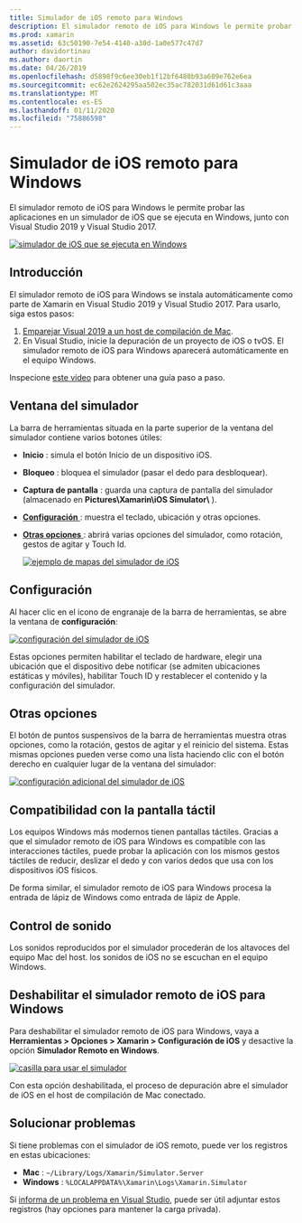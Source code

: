 ```yaml
---
title: Simulador de iOS remoto para Windows
description: El simulador remoto de iOS para Windows le permite probar las aplicaciones en un simulador de iOS que se ejecuta en Windows junto con Visual Studio 2019.
ms.prod: xamarin
ms.assetid: 63c50190-7e54-4140-a30d-1a0e577c47d7
author: davidortinau
ms.author: daortin
ms.date: 04/26/2019
ms.openlocfilehash: d5898f9c6ee30eb1f12bf6480b93a609e762e6ea
ms.sourcegitcommit: ec62e2624295aa502ec35ac782031d61d61c3aaa
ms.translationtype: MT
ms.contentlocale: es-ES
ms.lasthandoff: 01/11/2020
ms.locfileid: "75886598"
---
```

# <a name="remoted-ios-simulator-for-windows"></a>Simulador de iOS remoto para Windows

El simulador remoto de iOS para Windows le permite probar las aplicaciones en un simulador de iOS que se ejecuta en Windows, junto con Visual Studio 2019 y Visual Studio 2017.

[![simulador de iOS que se ejecuta en Windows](images/hero-sml.png "simulador de iOS que se ejecuta en Windows")](images/hero.png#lightbox)

## <a name="getting-started"></a>Introducción

El simulador remoto de iOS para Windows se instala automáticamente como parte de Xamarin en Visual Studio 2019 y Visual Studio 2017. Para usarlo, siga estos pasos:

1. [Emparejar Visual 2019 a un host de compilación de Mac](~/ios/get-started/installation/windows/connecting-to-mac/index.md).
2. En Visual Studio, inicie la depuración de un proyecto de iOS o tvOS. El simulador remoto de iOS para Windows aparecerá automáticamente en el equipo Windows.

Inspecione [este vídeo](deploy.md) para obtener una guía paso a paso.

## <a name="simulator-window"></a>Ventana del simulador

La barra de herramientas situada en la parte superior de la ventana del simulador contiene varios botones útiles:

- **Inicio** : simula el botón Inicio de un dispositivo iOS.
- **Bloqueo** : bloquea el simulador (pasar el dedo para desbloquear).
- **Captura de pantalla** : guarda una captura de pantalla del simulador (almacenado en **Pictures\Xamarin\iOS Simulator\\** ).
- [**Configuración** ](#settings) : muestra el teclado, ubicación y otras opciones.
- [**Otras opciones** ](#other-options) : abrirá varias opciones del simulador, como rotación, gestos de agitar y Touch Id.

    [![ejemplo de mapas del simulador de iOS](images/maps-app-sml.png "ejemplo de mapas del simulador de iOS")](images/maps-app.png#lightbox)

## <a name="settings"></a>Configuración

Al hacer clic en el icono de engranaje de la barra de herramientas, se abre la ventana de **configuración**:

[![configuración del simulador de iOS](images/settings-sml.png "configuración del simulador de iOS")](images/settings.png#lightbox)

Estas opciones permiten habilitar el teclado de hardware, elegir una ubicación que el dispositivo debe notificar (se admiten ubicaciones estáticas y móviles), habilitar Touch ID y restablecer el contenido y la configuración del simulador.

## <a name="other-options"></a>Otras opciones

El botón de puntos suspensivos de la barra de herramientas muestra otras opciones, como la rotación, gestos de agitar y el reinicio del sistema. Estas mismas opciones pueden verse como una lista haciendo clic con el botón derecho en cualquier lugar de la ventana del simulador:

[![configuración adicional del simulador de iOS](images/more-sml.png "configuración adicional del simulador de iOS")](images/more.png#lightbox)

## <a name="touchscreen-support"></a>Compatibilidad con la pantalla táctil

Los equipos Windows más modernos tienen pantallas táctiles. Gracias a que el simulador remoto de iOS para Windows es compatible con las interacciones táctiles, puede probar la aplicación con los mismos gestos táctiles de reducir, deslizar el dedo y con varios dedos que usa con los dispositivos iOS físicos.

De forma similar, el simulador remoto de iOS para Windows procesa la entrada de lápiz de Windows como entrada de lápiz de Apple.

## <a name="sound-handling"></a>Control de sonido

Los sonidos reproducidos por el simulador procederán de los altavoces del equipo Mac del host.
los sonidos de iOS no se escuchan en el equipo Windows.

## <a name="disabling-the-remoted-ios-simulator-for-windows"></a>Deshabilitar el simulador remoto de iOS para Windows

Para deshabilitar el simulador remoto de iOS para Windows, vaya a **Herramientas > Opciones > Xamarin > Configuración de iOS** y desactive la opción **Simulador Remoto en Windows**.

[![casilla para usar el simulador](images/options-sml.png "casilla para usar el simulador")](images/options.png#lightbox)

Con esta opción deshabilitada, el proceso de depuración abre el simulador de iOS en el host de compilación de Mac conectado.

## <a name="troubleshooting"></a>Solucionar problemas

Si tiene problemas con el simulador de iOS remoto, puede ver los registros en estas ubicaciones:

- **Mac** : `~/Library/Logs/Xamarin/Simulator.Server`
- **Windows** : `%LOCALAPPDATA%\Xamarin\Logs\Xamarin.Simulator`

Si [informa de un problema en Visual Studio](https://docs.microsoft.com/visualstudio/ide/how-to-report-a-problem-with-visual-studio), puede ser útil adjuntar estos registros (hay opciones para mantener la carga privada).

